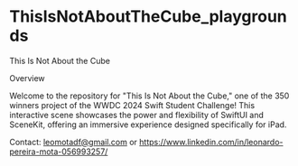 # ThisIsNotAboutTheCube_playgrounds
This Is Not About the Cube

Overview

Welcome to the repository for "This Is Not About the Cube," one of the 350 winners project of the WWDC 2024 Swift Student Challenge! This interactive scene showcases the power and flexibility of SwiftUI and SceneKit, offering an immersive experience designed specifically for iPad.

Contact: leomotadf@gmail.com or https://www.linkedin.com/in/leonardo-pereira-mota-056993257/

